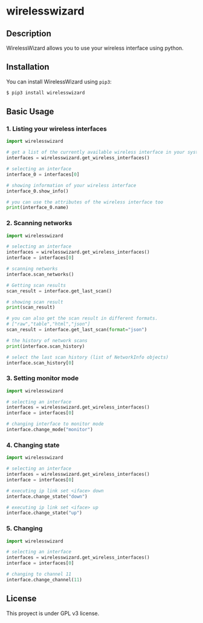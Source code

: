 # wirelesswizard

## Description
WirelessWizard allows you to use your wireless interface using python.

## Installation
You can install WirelessWizard using `pip3`:
```bash
$ pip3 install wirelesswizard
```

## Basic Usage
### 1. Listing your wireless interfaces
```python
import wirelesswizard

# get a list of the currently available wireless interface in your system
interfaces = wirelesswizard.get_wireless_interfaces()

# selecting an interface
interface_0 = interfaces[0]

# showing information of your wireless interface
interface_0.show_info()

# you can use the attributes of the wireless interface too
print(interface_0.name)
```
### 2. Scanning networks
```python
import wirelesswizard

# selecting an interface
interfaces = wirelesswizard.get_wireless_interfaces()
interface = interfaces[0]

# scanning networks
interface.scan_networks()  

# Getting scan results
scan_result = interface.get_last_scan()

# showing scan result
print(scan_result)

# you can also get the scan result in different formats. 
# ["raw","table","html","json"]
scan_result = interface.get_last_scan(format="json")

# the history of network scans
print(interface.scan_history)

# select the last scan history (list of NetworkInfo objects)
interface.scan_history[0]
```
### 3. Setting monitor mode 
```python
import wirelesswizard

# selecting an interface
interfaces = wirelesswizard.get_wireless_interfaces()
interface = interfaces[0]

# changing interface to monitor mode
interface.change_mode("monitor")
```
### 4. Changing state
```python
import wirelesswizard

# selecting an interface
interfaces = wirelesswizard.get_wireless_interfaces()
interface = interfaces[0]

# executing ip link set <iface> down
interface.change_state("down")

# executing ip link set <iface> up
interface.change_state("up")
```
### 5. Changing
```python
import wirelesswizard

# selecting an interface
interfaces = wirelesswizard.get_wireless_interfaces()
interface = interfaces[0]

# changing to channel 11
interface.change_channel(11)
```
## License
This proyect is under GPL v3 license.
